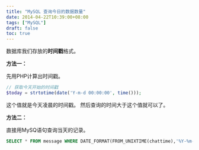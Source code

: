 ```yaml
---
title: "MySQL 查询今日的数据数量"
date: 2014-04-22T10:39:00+08:00
tags: ["MySQL"] 
draft: false
toc: true
---
```


数据库我们存放的**时间戳**格式。

**方法一：**

先用PHP计算出时间戳。

```php
// 获取今天开始的时间戳
$today = strtotime(date('Y-m-d 00:00:00', time()));
```

这个值就是今天凌晨的时间戳。 然后查询的时间大于这个值就可以了。

**方法二：**

直接用MySQ语句查询当天的记录。

```sql
SELECT * FROM message WHERE DATE_FORMAT(FROM_UNIXTIME(chattime),'%Y-%m-%d') = DATE_FORMAT(NOW(),'%Y-%m-%d') ORDER BY id DESC
```